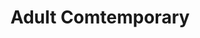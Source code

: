 ---
ee_id_show: '218'
title: Adult Comtemporary
url: adult-comtemporary
live_url:
year: '2008'
venue: Team Gallery
state_country: New York
type:
dates:
pitch: A bunch of random stuff, .... first time I tried making on of my Photoshop
  Gradient Demonstrations super <i>HUGE</i>, which ended up working pretty good.
ps:
imgs: team-newyork-2008-11-install-1-database.jpg,team-newyork-2008-11-install-2-database.jpg
things: "[213] 2008-012 Monoprint 1 - 2008-012-monoprint-1,[214] 2008-013 Monoprint
  2 - 2008-013-monoprint-2,[215] 2008-014 Monoprint 3 - 2008-014-monoprint-3,[216]
  2008-015 Monoprint 4 - 2008-015-monoprint,[217] 2008-016 Monoprint 5 - 2008-016-monoprint-5,[48]
  2008-002 Video Painting - videopainting,[210] 2008-003 Permanent Vacation - 2008-003-permanent-vacation,[135]
  2008-004 Personal Film - 2008-004-personal-film,[164] 2008-008 Self Playing Sony
  Playstation I Bowling - 2008-008-self-playing-sony-playstation-i-bowling,[219] 2008-001
  Photoshop CS - 2008-001-photoshop-cs"
status:
layout: shows
---